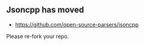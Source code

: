 Jsoncpp has moved
-----------------
* https://github.com/open-source-parsers/jsoncpp

Please re-fork your repo.
